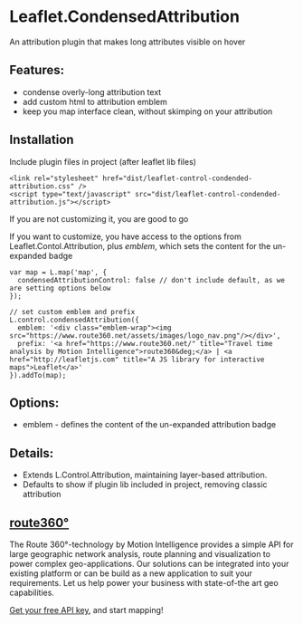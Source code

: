 # Leaflet.CondensedAttribution
An attribution plugin that makes long attributes visible on hover

## Features:
- condense overly-long attribution text
- add custom html to attribution emblem
- keep you map interface clean, without skimping on your attribution

## Installation
Include plugin files in project (after leaflet lib files)

```
<link rel="stylesheet" href="dist/leaflet-control-condended-attribution.css" />
<script type="text/javascript" src="dist/leaflet-control-condended-attribution.js"></script>
```

If you are not customizing it, you are good to go

If you want to customize, you have access to the options from Leaflet.Contol.Attribution, plus _emblem_, which sets the content for the un-expanded badge

```
var map = L.map('map', {
  condensedAttributionControl: false // don't include default, as we are setting options below
});

// set custom emblem and prefix
L.control.condensedAttribution({
  emblem: '<div class="emblem-wrap"><img src="https://www.route360.net/assets/images/logo_nav.png"/></div>',
  prefix: '<a href="https://www.route360.net/" title="Travel time analysis by Motion Intelligence">route360&deg;</a> | <a href="http://leafletjs.com" title="A JS library for interactive maps">Leaflet</a>'
}).addTo(map);
```
## Options:
- emblem - defines the content of the un-expanded attribution badge

## Details:
- Extends L.Control.Attribution, maintaining layer-based attribution.
- Defaults to show if plugin lib included in project, removing classic attribution

## [route360°](https://www.route360.net/)

The Route 360°-technology by Motion Intelligence provides a simple API for large geographic network analysis, route planning and visualization to power complex geo-applications. Our solutions can be integrated into your existing platform or can be build as a new application to suit your requirements. Let us help power your business with state-of-the art geo capabilities.

[Get your free API key](https://developers.route360.net/apikey.html), and start mapping!
